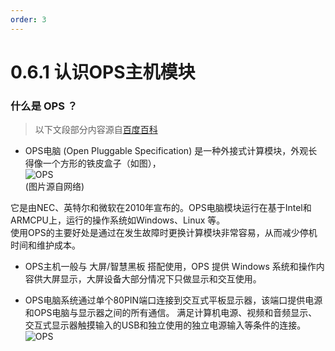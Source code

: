 ```yaml
---
order: 3
---
```


# 0.6.1 认识OPS主机模块

### 什么是 OPS ？
>以下文段部分内容源自[百度百科](https://baike.baidu.com/item/OPS/8383483) <br>

- OPS电脑 (Open Pluggable Specification) 是一种外接式计算模块，外观长得像一个方形的铁皮盒子（如图），<br>
![OPS](/images/Getting-to-Know-OPS/OPS_1.png)<br>(图片源自网络)

它是由NEC、英特尔和微软在2010年宣布的。OPS电脑模块运行在基于Intel和ARMCPU上，运行的操作系统如Windows、Linux 等。<br>使用OPS的主要好处是通过在发生故障时更换计算模块非常容易，从而减少停机时间和维护成本。<br>

- OPS主机一般与 大屏/智慧黑板 搭配使用，OPS 提供 Windows 系统和操作内容供大屏显示，大屏设备大部分情况下只做显示和交互使用。<br>

- OPS电脑系统通过单个80PIN端口连接到交互式平板显示器，该端口提供电源和OPS电脑与显示器之间的所有通信。 满足计算机电源、视频和音频显示、交互式显示器触摸输入的USB和独立使用的独立电源输入等条件的连接。<br>
![OPS](/images/Getting-to-Know-OPS/OPS_2.jpg)

<br>

